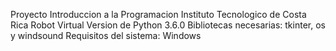 Proyecto Introduccion a la Programacion
Instituto Tecnologico de Costa Rica
Robot Virtual
Version de Python 3.6.0
Bibliotecas necesarias: tkinter, os y windsound
Requisitos del sistema: Windows


